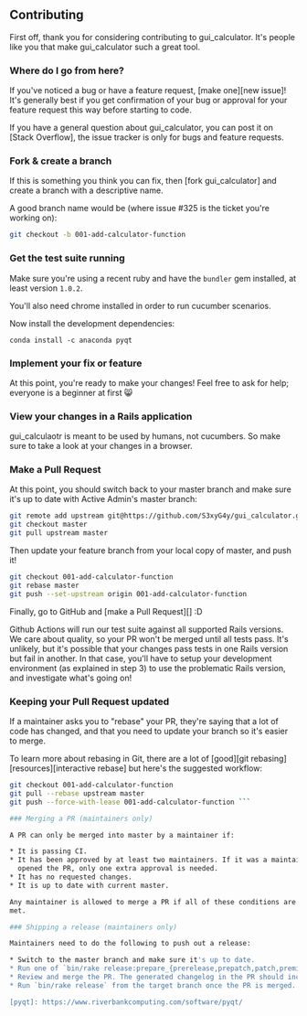 ## Contributing

First off, thank you for considering contributing to gui_calculator. It's people
like you that make gui_calculator such a great tool.

### Where do I go from here?

If you've noticed a bug or have a feature request, [make one][new issue]! It's
generally best if you get confirmation of your bug or approval for your feature
request this way before starting to code.

If you have a general question about gui_calculator, you can post it on [Stack
Overflow], the issue tracker is only for bugs and feature requests.

### Fork & create a branch

If this is something you think you can fix, then [fork gui_calculator] and create
a branch with a descriptive name.

A good branch name would be (where issue #325 is the ticket you're working on):

```sh
git checkout -b 001-add-calculator-function
```

### Get the test suite running

Make sure you're using a recent ruby and have the `bundler` gem installed, at
least version `1.0.2`.

You'll also need chrome installed in order to run cucumber scenarios.

Now install the development dependencies:

```
conda install -c anaconda pyqt
```

### Implement your fix or feature

At this point, you're ready to make your changes! Feel free to ask for help;
everyone is a beginner at first :smile_cat:

### View your changes in a Rails application

gui_calculaotr is meant to be used by humans, not cucumbers. So make sure to take
a look at your changes in a browser.


### Make a Pull Request

At this point, you should switch back to your master branch and make sure it's
up to date with Active Admin's master branch:

```sh
git remote add upstream git@https://github.com/S3xyG4y/gui_calculator.git
git checkout master
git pull upstream master
```

Then update your feature branch from your local copy of master, and push it!

```sh
git checkout 001-add-calculator-function
git rebase master
git push --set-upstream origin 001-add-calculator-function
```

Finally, go to GitHub and [make a Pull Request][] :D

Github Actions will run our test suite against all supported Rails versions. We
care about quality, so your PR won't be merged until all tests pass. It's
unlikely, but it's possible that your changes pass tests in one Rails version
but fail in another. In that case, you'll have to setup your development
environment (as explained in step 3) to use the problematic Rails version, and
investigate what's going on!

### Keeping your Pull Request updated

If a maintainer asks you to "rebase" your PR, they're saying that a lot of code
has changed, and that you need to update your branch so it's easier to merge.

To learn more about rebasing in Git, there are a lot of [good][git rebasing]
[resources][interactive rebase] but here's the suggested workflow:

```sh
git checkout 001-add-calculator-function
git pull --rebase upstream master
git push --force-with-lease 001-add-calculator-function ```

### Merging a PR (maintainers only)

A PR can only be merged into master by a maintainer if:

* It is passing CI.
* It has been approved by at least two maintainers. If it was a maintainer who
  opened the PR, only one extra approval is needed.
* It has no requested changes.
* It is up to date with current master.

Any maintainer is allowed to merge a PR if all of these conditions are
met.

### Shipping a release (maintainers only)

Maintainers need to do the following to push out a release:

* Switch to the master branch and make sure it's up to date.
* Run one of `bin/rake release:prepare_{prerelease,prepatch,patch,preminor,minor,premajor,major}`, push the result and create a PR.
* Review and merge the PR. The generated changelog in the PR should include all user visible changes you intend to ship.
* Run `bin/rake release` from the target branch once the PR is merged.

[pyqt]: https://www.riverbankcomputing.com/software/pyqt/
